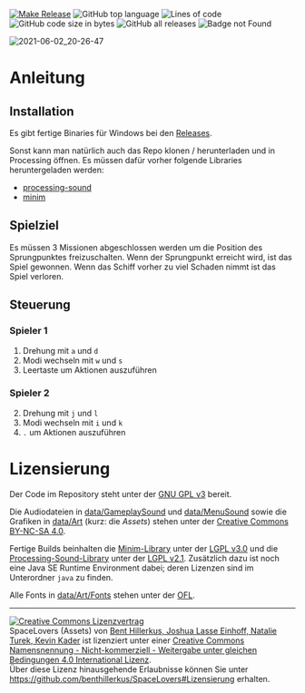 [![Make Release](https://github.com/benthillerkus/SpaceLovers/actions/workflows/make-release.yml/badge.svg)](https://github.com/benthillerkus/SpaceLovers/actions/workflows/make-release.yml)
![GitHub top language](https://img.shields.io/github/languages/top/benthillerkus/SpaceLovers?logo=java)
![Lines of code](https://img.shields.io/tokei/lines/github/benthillerkus/SpaceLovers?color=orange)
![GitHub code size in bytes](https://img.shields.io/github/languages/code-size/benthillerkus/SpaceLovers?color=purple)
![GitHub all releases](https://img.shields.io/github/downloads/benthillerkus/SpaceLovers/total)
![Badge not Found](https://img.shields.io/badge/404-badge%20not%20found-red)

![2021-06-02_20-26-47](https://user-images.githubusercontent.com/29630575/120533642-3dfd4b00-c3e1-11eb-9a35-3afd604c1a94.gif)

# Anleitung

## Installation

Es gibt fertige Binaries für Windows bei den [Releases](https://github.com/benthillerkus/SpaceLovers/releases).

Sonst kann man natürlich auch das Repo klonen / herunterladen und in Processing öffnen.
Es müssen dafür vorher folgende Libraries heruntergeladen werden:
- [processing-sound](https://github.com/processing/processing-sound)
- [minim](https://github.com/ddf/minim)

## Spielziel
Es müssen 3 Missionen abgeschlossen werden um die Position des Sprungpunktes freizuschalten. Wenn der Sprungpunkt erreicht wird, ist das Spiel gewonnen.
Wenn das Schiff vorher zu viel Schaden nimmt ist das Spiel verloren.

## Steuerung

### Spieler 1
1. Drehung mit `a` und `d`
2. Modi wechseln mit `w` und `s`
3. Leertaste um Aktionen auszuführen

### Spieler 2
2. Drehung mit `j` und `l`
3. Modi wechseln mit `i` und `k`
4. `.` um Aktionen auszuführen

# Lizensierung
Der Code im Repository steht unter der [GNU GPL v3](https://www.gnu.org/licenses/gpl-3.0.en.html) bereit.

Die Audiodateien in [data/GameplaySound](data/Art/GameplaySound) und [data/MenuSound](data/GameplaySound) sowie die Grafiken in [data/Art](data/Art) (kurz: die _Assets_) stehen unter der [Creative Commons BY-NC-SA 4.0](https://creativecommons.org/licenses/by-nc/4.0/).

Fertige Builds beinhalten die [Minim-Library](https://github.com/ddf/minim) unter der [LGPL v3.0](https://www.gnu.org/licenses/lgpl-3.0.en.html) und die [Processing-Sound-Library](https://github.com/processing/processing-sound) unter der [LGPL v2.1](https://www.gnu.org/licenses/lgpl-3.0.en.html). Zusätzlich dazu ist noch eine Java SE Runtime Environment dabei; deren Lizenzen sind im Unterordner `java` zu finden.

Alle Fonts in [data/Art/Fonts](data/Fonts) stehen unter der [OFL](https://scripts.sil.org/cms/scripts/page.php?site_id=nrsi&id=OFL).

----

<a rel="license" href="http://creativecommons.org/licenses/by-nc-sa/4.0/"><img alt="Creative Commons Lizenzvertrag" style="border-width:0" src="https://i.creativecommons.org/l/by-nc-sa/4.0/80x15.png" /></a><br /><span xmlns:dct="http://purl.org/dc/terms/" property="dct:title">SpaceLovers (Assets)</span> von <a xmlns:cc="http://creativecommons.org/ns#" href="https://www.github.com/benthillerkus/SpaceLovers" property="cc:attributionName" rel="cc:attributionURL">Bent Hillerkus, Joshua Lasse Einhoff, Natalie Turek, Kevin Kader</a> ist lizenziert unter einer <a rel="license" href="http://creativecommons.org/licenses/by-nc-sa/4.0/">Creative Commons Namensnennung - Nicht-kommerziell - Weitergabe unter gleichen Bedingungen 4.0 International Lizenz</a>.<br />Über diese Lizenz hinausgehende Erlaubnisse können Sie unter <a xmlns:cc="http://creativecommons.org/ns#" href="https://github.com/benthillerkus/SpaceLovers#Lizensierung" rel="cc:morePermissions">https://github.com/benthillerkus/SpaceLovers#Lizensierung</a> erhalten.
